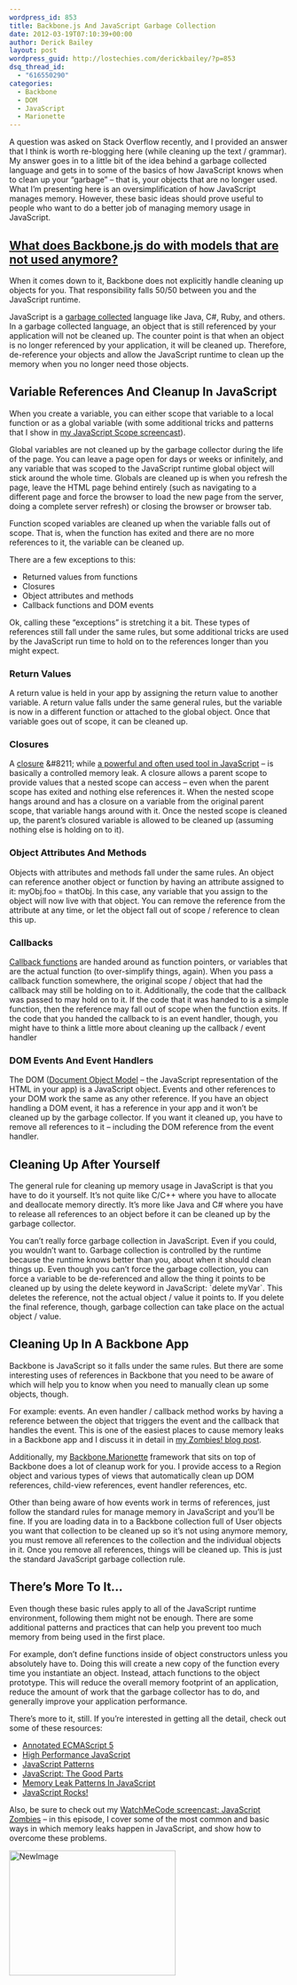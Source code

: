 ```yaml
---
wordpress_id: 853
title: Backbone.js And JavaScript Garbage Collection
date: 2012-03-19T07:10:39+00:00
author: Derick Bailey
layout: post
wordpress_guid: http://lostechies.com/derickbailey/?p=853
dsq_thread_id:
  - "616550290"
categories:
  - Backbone
  - DOM
  - JavaScript
  - Marionette
---
```

A question was asked on Stack Overflow recently, and I provided an answer that I think is worth re-blogging here (while cleaning up the text / grammar). My answer goes in to a little bit of the idea behind a garbage collected language and gets in to some of the basics of how JavaScript knows when to clean up your &#8220;garbage&#8221; &#8211; that is, your objects that are no longer used. What I&#8217;m presenting here is an oversimplification of how JavaScript manages memory. However, these basic ideas should prove useful to people who want to do a better job of managing memory usage in JavaScript.

## [What does Backbone.js do with models that are not used anymore?](http://stackoverflow.com/questions/9758346/what-does-backbone-js-do-with-models-that-are-not-used-anymore/9760641#9760641)

When it comes down to it, Backbone does not explicitly handle cleaning up objects for you. That responsibility falls 50/50 between you and the JavaScript runtime.

JavaScript is a [garbage collected](http://en.wikipedia.org/wiki/Garbage_collection_(computer_science)) language like Java, C#, Ruby, and others. In a garbage collected language, an object that is still referenced by your application will not be cleaned up. The counter point is that when an object is no longer referenced by your application, it will be cleaned up. Therefore, de-reference your objects and allow the JavaScript runtime to clean up the memory when you no longer need those objects.

## Variable References And Cleanup In JavaScript

When you create a variable, you can either scope that variable to a local function or as a global variable (with some additional tricks and patterns that I show in [my JavaScript Scope screencast](http://www.watchmecode.net/javascript-scope)).

Global variables are not cleaned up by the garbage collector during the life of the page. You can leave a page open for days or weeks or infinitely, and any variable that was scoped to the JavaScript runtime global object will stick around the whole time. Globals are cleaned up is when you refresh the page, leave the HTML page behind entirely (such as navigating to a different page and force the browser to load the new page from the server, doing a complete server refresh) or closing the browser or browser tab.

Function scoped variables are cleaned up when the variable falls out of scope. That is, when the function has exited and there are no more references to it, the variable can be cleaned up.

There are a few exceptions to this:

  * Returned values from functions
  * Closures
  * Object attributes and methods
  * Callback functions and DOM events

Ok, calling these &#8220;exceptions&#8221; is stretching it a bit. These types of references still fall under the same rules, but some additional tricks are used by the JavaScript run time to hold on to the references longer than you might expect.

### Return Values

A return value is held in your app by assigning the return value to another variable. A return value falls under the same general rules, but the variable is now in a different function or attached to the global object. Once that variable goes out of scope, it can be cleaned up.

### Closures

A [closure](http://en.wikipedia.org/wiki/Closure_(computer_science)) &#8211; while [a powerful and often used tool in JavaScript](http://devlicio.us/blogs/sergio_pereira/archive/2009/02/23/javascript-time-to-grok-closures.aspx) &#8211; is basically a controlled memory leak. A closure allows a parent scope to provide values that a nested scope can access &#8211; even when the parent scope has exited and nothing else references it. When the nested scope hangs around and has a closure on a variable from the original parent scope, that variable hangs around with it. Once the nested scope is cleaned up, the parent&#8217;s closured variable is allowed to be cleaned up (assuming nothing else is holding on to it).

### Object Attributes And Methods

Objects with attributes and methods fall under the same rules. An object can reference another object or function by having an attribute assigned to it: myObj.foo = thatObj. In this case, any variable that you assign to the object will now live with that object. You can remove the reference from the attribute at any time, or let the object fall out of scope / reference to clean this up.

### Callbacks

[Callback functions](http://en.wikipedia.org/wiki/Callback_(computer_programming)) are handed around as function pointers, or variables that are the actual function (to over-simplify things, again). When you pass a callback function somewhere, the original scope / object that had the callback may still be holding on to it. Additionally, the code that the callback was passed to may hold on to it. If the code that it was handed to is a simple function, then the reference may fall out of scope when the function exits. If the code that you handed the callback to is an event handler, though, you might have to think a little more about cleaning up the callback / event handler

### DOM Events And Event Handlers

The DOM ([Document Object Model](http://en.wikipedia.org/wiki/Document_Object_Model) &#8211; the JavaScript representation of the HTML in your app) is a JavaScript object. Events and other references to your DOM work the same as any other reference. If you have an object handling a DOM event, it has a reference in your app and it won&#8217;t be cleaned up by the garbage collector. If you want it cleaned up, you have to remove all references to it &#8211; including the DOM reference from the event handler.

## Cleaning Up After Yourself

The general rule for cleaning up memory usage in JavaScript is that you have to do it yourself. It&#8217;s not quite like C/C++ where you have to allocate and deallocate memory directly. It&#8217;s more like Java and C# where you have to release all references to an object before it can be cleaned up by the garbage collector.

You can&#8217;t really force garbage collection in JavaScript. Even if you could, you wouldn&#8217;t want to. Garbage collection is controlled by the runtime because the runtime knows better than you, about when it should clean things up. Even though you can&#8217;t force the garbage collection, you can force a variable to be de-referenced and allow the thing it points to be cleaned up by using the delete keyword in JavaScript: \`delete myVar\`. This deletes the reference, not the actual object / value it points to. If you delete the final reference, though, garbage collection can take place on the actual object / value.

## Cleaning Up In A Backbone App

Backbone is JavaScript so it falls under the same rules. But there are some interesting uses of references in Backbone that you need to be aware of which will help you to know when you need to manually clean up some objects, though.

For example: events. An even handler / callback method works by having a reference between the object that triggers the event and the callback that handles the event. This is one of the easiest places to cause memory leaks in a Backbone app and I discuss it in detail in [my Zombies! blog post](http://lostechies.com/derickbailey/2011/09/15/zombies-run-managing-page-transitions-in-backbone-apps/).

Additionally, my [Backbone.Marionette](https://github.com/derickbailey/backbone.marionette) framework that sits on top of Backbone does a lot of cleanup work for you. I provide access to a Region object and various types of views that automatically clean up DOM references, child-view references, event handler references, etc.

Other than being aware of how events work in terms of references, just follow the standard rules for manage memory in JavaScript and you&#8217;ll be fine. If you are loading data in to a Backbone collection full of User objects you want that collection to be cleaned up so it&#8217;s not using anymore memory, you must remove all references to the collection and the individual objects in it.  Once you remove all references, things will be cleaned up. This is just the standard JavaScript garbage collection rule.

## There&#8217;s More To It&#8230;

Even though these basic rules apply to all of the JavaScript runtime environment, following them might not be enough. There are some additional patterns and practices that can help you prevent too much memory from being used in the first place.

For example, don&#8217;t define functions inside of object constructors unless you absolutely have to. Doing this will create a new copy of the function every time you instantiate an object. Instead, attach functions to the object prototype. This will reduce the overall memory footprint of an application, reduce the amount of work that the garbage collector has to do, and generally improve your application performance.

There&#8217;s more to it, still. If you&#8217;re interested in getting all the detail, check out some of these resources:

  * [Annotated ECMAScript 5](http://es5.github.com/)
  * [High Performance JavaScript](http://www.amazon.com/Performance-JavaScript-Faster-Application-Interfaces/dp/059680279X/ref=sr_1_1?ie=UTF8&qid=1332126741&sr=8-1)
  * [JavaScript Patterns](http://www.amazon.com/JavaScript-Patterns-Stoyan-Stefanov/dp/0596806752)
  * [JavaScript: The Good Parts](http://www.amazon.com/JavaScript-Good-Parts-Douglas-Crockford/dp/0596517742)
  * [Memory Leak Patterns In JavaScript](http://www.ibm.com/developerworks/web/library/wa-memleak/)
  * [JavaScript Rocks!](http://javascriptrocks.com/performance/)

Also, be sure to check out my [WatchMeCode screencast: JavaScript Zombies](http://www.watchmecode.net/javascript-zombies) &#8211; in this episode, I cover some of the most common and basic ways in which memory leaks happen in JavaScript, and show how to overcome these problems.

[<img src="http://lostechies.com/derickbailey/files/2014/02/NewImage3.png" alt="NewImage" width="300" height="225" border="0" />](http://www.watchmecode.net/javascript-zombies)

 